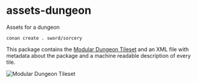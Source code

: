 # assets-dungeon

Assets for a dungeon

```
conan create . sword/sorcery
```

This package contains the [Modular Dungeon Tileset](https://www.patreon.com/posts/modular-dungeon-19227322) and an
XML file with metadata about the package and a machine readable description of every tile.

![Modular Dungeon Tileset](https://c10.patreonusercontent.com/3/eyJ3Ijo2MjB9/patreon-media/p/post/19227322/cbcfcc1a2eb24d35ad95e111b658e742/1.gif?token-time=1564963200&token-hash=fjA22_FcCnZLXMkZyOcVG6ASq0x8tDW-JMVvBYvYJ4M%3D)
